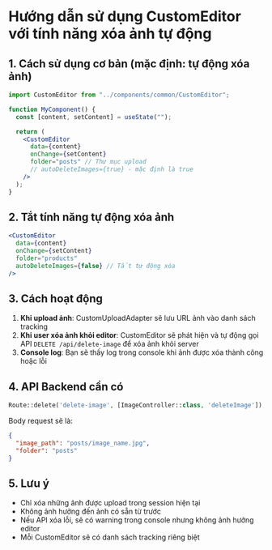 # Hướng dẫn sử dụng CustomEditor với tính năng xóa ảnh tự động

## 1. Cách sử dụng cơ bản (mặc định: tự động xóa ảnh)

```jsx
import CustomEditor from "../components/common/CustomEditor";

function MyComponent() {
  const [content, setContent] = useState("");

  return (
    <CustomEditor
      data={content}
      onChange={setContent}
      folder="posts" // Thư mục upload
      // autoDeleteImages={true} - mặc định là true
    />
  );
}
```

## 2. Tắt tính năng tự động xóa ảnh

```jsx
<CustomEditor
  data={content}
  onChange={setContent}
  folder="products"
  autoDeleteImages={false} // Tắt tự động xóa
/>
```

## 3. Cách hoạt động

1. **Khi upload ảnh**: CustomUploadAdapter sẽ lưu URL ảnh vào danh sách tracking
2. **Khi user xóa ảnh khỏi editor**: CustomEditor sẽ phát hiện và tự động gọi API `DELETE /api/delete-image` để xóa ảnh khỏi server
3. **Console log**: Bạn sẽ thấy log trong console khi ảnh được xóa thành công hoặc lỗi

## 4. API Backend cần có

```php
Route::delete('delete-image', [ImageController::class, 'deleteImage']);
```

Body request sẽ là:

```json
{
  "image_path": "posts/image_name.jpg",
  "folder": "posts"
}
```

## 5. Lưu ý

- Chỉ xóa những ảnh được upload trong session hiện tại
- Không ảnh hưởng đến ảnh có sẵn từ trước
- Nếu API xóa lỗi, sẽ có warning trong console nhưng không ảnh hưởng editor
- Mỗi CustomEditor sẽ có danh sách tracking riêng biệt
